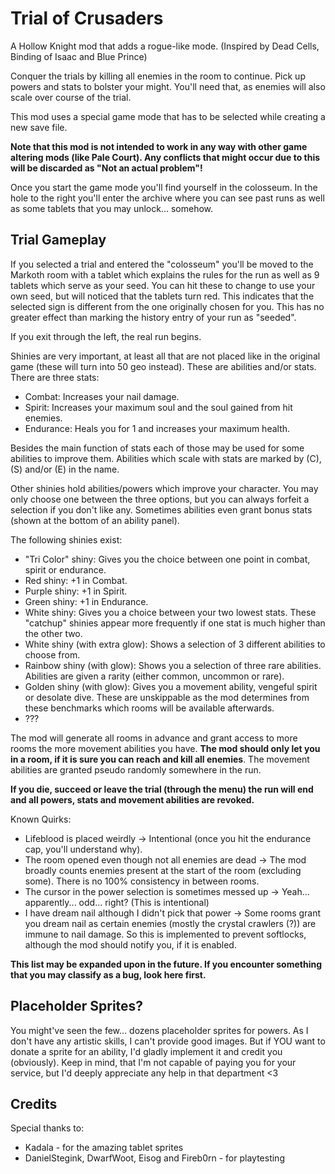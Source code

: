 # Trial of Crusaders
A Hollow Knight mod that adds a rogue-like mode. (Inspired by Dead Cells, Binding of Isaac and Blue Prince)

Conquer the trials by killing all enemies in the room to continue. Pick up powers and stats to bolster your might.
You'll need that, as enemies will also scale over course of the trial.

This mod uses a special game mode that has to be selected while creating a new save file.

**Note that this mod is not intended to work in any way with other game altering mods (like Pale Court). Any conflicts that might occur due to this will be discarded as "Not an actual problem"!**

Once you start the game mode you'll find yourself in the colosseum. 
In the hole to the right you'll enter the archive where you can see past runs as well as some tablets that you may unlock... somehow.

## Trial Gameplay
If you selected a trial and entered the "colosseum" you'll be moved to the Markoth room with a tablet which explains the rules for the run as well as 9 tablets which serve as your seed. 
You can hit these to change to use your own seed, but will noticed that the tablets turn red. This indicates that the selected sign is different from the one originally chosen for you.
This has no greater effect than marking the history entry of your run as "seeded".

If you exit through the left, the real run begins.

Shinies are very important, at least all that are not placed like in the original game (these will turn into 50 geo instead). These are abilities and/or stats. 
There are three stats:
- Combat: Increases your nail damage.
- Spirit: Increases your maximum soul and the soul gained from hit enemies.
- Endurance: Heals you for 1 and increases your maximum health.

Besides the main function of stats each of those may be used for some abilities to improve them. Abilities which scale with stats are marked by (C), (S) and/or (E) in the name.

Other shinies hold abilities/powers which improve your character. You may only choose one between the three options, but you can always forfeit a selection if you don't like any.
Sometimes abilities even grant bonus stats (shown at the bottom of an ability panel).

The following shinies exist:
- "Tri Color" shiny: Gives you the choice between one point in combat, spirit or endurance.
- Red shiny: +1 in Combat.
- Purple shiny: +1 in Spirit.
- Green shiny: +1 in Endurance.
- White shiny: Gives you a choice between your two lowest stats. These "catchup" shinies appear more frequently if one stat is much higher than the other two.
- White shiny (with extra glow): Shows a selection of 3 different abilities to choose from.
- Rainbow shiny (with glow): Shows you a selection of three rare abilities. Abilities are given a rarity (either common, uncommon or rare).
- Golden shiny (with glow): Gives you a movement ability, vengeful spirit or desolate dive. These are unskippable as the mod determines from these benchmarks which rooms will be available afterwards.
- ???

The mod will generate all rooms in advance and grant access to more rooms the more movement abilities you have. **The mod should only let you in a room, if it is sure you can reach and kill all enemies**.
The movement abilities are granted pseudo randomly somewhere in the run.

**If you die, succeed or leave the trial (through the menu) the run will end and all powers, stats and movement abilities are revoked.**

Known Quirks:
- Lifeblood is placed weirdly -> Intentional (once you hit the endurance cap, you'll understand why).
- The room opened even though not all enemies are dead -> The mod broadly counts enemies present at the start of the room (excluding some). There is no 100% consistency in between rooms.
- The cursor in the power selection is sometimes messed up -> Yeah... apparently... odd... right? (This is intentional)
- I have dream nail although I didn't pick that power -> Some rooms grant you dream nail as certain enemies (mostly the crystal crawlers (?)) are immune to nail damage. So this is implemented to prevent softlocks, although the mod should notify you, if it is enabled.

**This list may be expanded upon in the future. If you encounter something that you may classify as a bug, look here first.**

## Placeholder Sprites?
You might've seen the few... dozens placeholder sprites for powers. As I don't have any artistic skills, I can't provide good images. But if YOU want to donate a sprite for an ability, I'd gladly implement it and credit you (obviously).
Keep in mind, that I'm not capable of paying you for your service, but I'd deeply appreciate any help in that department <3

## Credits
Special thanks to:
- Kadala - for the amazing tablet sprites
- DanielStegink, DwarfWoot, Eisog and Fireb0rn - for playtesting
